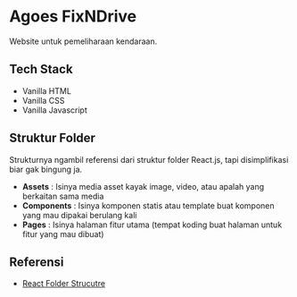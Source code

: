 # Agoes FixNDrive
Website untuk pemeliharaan kendaraan.

## Tech Stack
- Vanilla HTML
- Vanilla CSS
- Vanilla Javascript

## Struktur Folder
Strukturnya ngambil referensi dari struktur folder React.js, tapi disimplifikasi biar gak bingung ja.
- **Assets** : Isinya media asset kayak image, video, atau apalah yang berkaitan sama media
- **Components** : Isinya komponen statis atau template buat komponen yang mau dipakai berulang kali
- **Pages** : Isinya halaman fitur utama (tempat koding buat halaman untuk fitur yang mau dibuat)

## Referensi
- [React Folder Strucutre](https://medium.com/swlh/demystifying-the-folder-structure-of-a-react-app-c60b29d90836)
